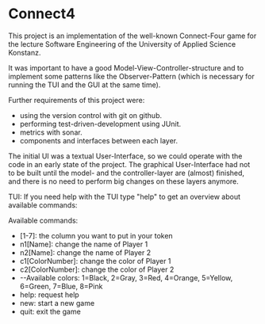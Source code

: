 Connect4
========

This project is an implementation of the well-known Connect-Four game for the lecture Software Engineering of the University of Applied Science Konstanz.

It was important to have a good Model-View-Controller-structure and to implement some patterns like the Observer-Pattern (which is necessary for running the TUI and the GUI at the same time).

Further requirements of this project were:

 * using the version control with git on github.
 * performing test-driven-development using JUnit.
 * metrics with sonar.
 * components and interfaces between each layer.

The initial UI was a textual User-Interface, so we could operate with the code in an early state of the project. The graphical User-Interface had not to be built until the model- and the controller-layer are (almost) finished, and there is no need to perform big changes on these layers anymore.

TUI:
If you need help with the TUI type "help" to get an overview about available commands:

Available commands:
 * [1-7]: the column you want to put in your token
 * n1[Name]: change the name of Player 1
 * n2[Name]: change the name of Player 2
 * c1[ColorNumber]: change the color of Player 1
 * c2[ColorNumber]: change the color of Player 2
 * --Available colors: 1=Black, 2=Gray, 3=Red, 4=Orange, 5=Yellow, 6=Green, 7=Blue, 8=Pink
 * help: request help
 * new: start a new game
 * quit: exit the game
